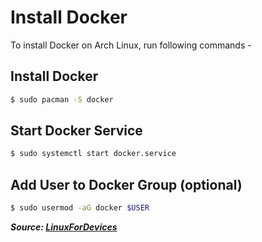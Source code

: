 # Install Docker

To install Docker on Arch Linux, run following commands -

## Install Docker

```bash
$ sudo pacman -S docker
```

## Start Docker Service

```bash
$ sudo systemctl start docker.service
```

## Add User to Docker Group (optional)

```bash
$ sudo usermod -aG docker $USER
```

**_Source: [LinuxForDevices](https://www.linuxfordevices.com/tutorials/linux/install-docker-on-arch)_**
